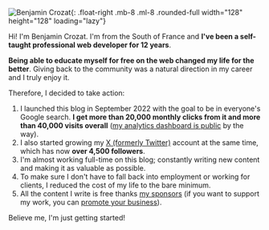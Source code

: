 ![Benjamin Crozat](https://www.gravatar.com/avatar/d58b99650fe5d74abeb9d9dad5da55ad?s=256){: .float-right .mb-8 .ml-8 .rounded-full width="128" height="128" loading="lazy"}

Hi! I'm Benjamin Crozat. I'm from the South of France and **I've been a self-taught professional web developer for 12 years**.

**Being able to educate myself for free on the web changed my life for the better**. Giving back to the community was a natural direction in my career and I truly enjoy it.

Therefore, I decided to take action:

1. I launched this blog in September 2022 with the goal to be in everyone's Google search. **I get more than 20,000 monthly clicks from it and more than 40,000 visits overall** ([my analytics dashboard is public](https://benjamincrozat.pirsch.io/?domain=benjamincrozat.com&interval=30d&scale=day) by the way).
2. I also started growing my [X (formerly Twitter)](https://x.com/benjamincrozat) account at the same time, which has now **over 4,500 followers**.
3. I'm almost working full-time on this blog; constantly writing new content and making it as valuable as possible.
4. To make sure I don't have to fall back into employment or working for clients, I reduced the cost of my life to the bare minimum.
5. All the content I write is free thanks [my sponsors](/#sponsors) (if you want to support my work, you can [promote your business](/media-kit)).

Believe me, I'm just getting started!
